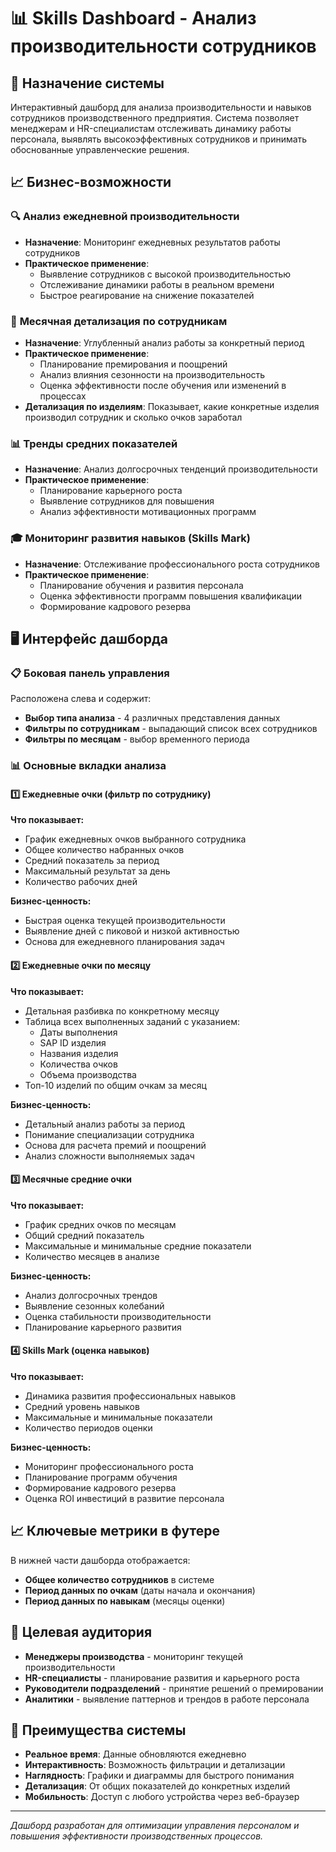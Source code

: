# 📊 Skills Dashboard - Анализ производительности сотрудников

## 🎯 Назначение системы

Интерактивный дашборд для анализа производительности и навыков сотрудников производственного предприятия. Система позволяет менеджерам и HR-специалистам отслеживать динамику работы персонала, выявлять высокоэффективных сотрудников и принимать обоснованные управленческие решения.

## 📈 Бизнес-возможности

### 🔍 **Анализ ежедневной производительности**
- **Назначение**: Мониторинг ежедневных результатов работы сотрудников
- **Практическое применение**: 
  - Выявление сотрудников с высокой производительностью
  - Отслеживание динамики работы в реальном времени
  - Быстрое реагирование на снижение показателей

### 📅 **Месячная детализация по сотрудникам**
- **Назначение**: Углубленный анализ работы за конкретный период
- **Практическое применение**:
  - Планирование премирования и поощрений
  - Анализ влияния сезонности на производительность
  - Оценка эффективности после обучения или изменений в процессах
- **Детализация по изделиям**: Показывает, какие конкретные изделия производил сотрудник и сколько очков заработал

### 📊 **Тренды средних показателей**
- **Назначение**: Анализ долгосрочных тенденций производительности
- **Практическое применение**:
  - Планирование карьерного роста
  - Выявление сотрудников для повышения
  - Анализ эффективности мотивационных программ

### 🎓 **Мониторинг развития навыков (Skills Mark)**
- **Назначение**: Отслеживание профессионального роста сотрудников
- **Практическое применение**:
  - Планирование обучения и развития персонала
  - Оценка эффективности программ повышения квалификации
  - Формирование кадрового резерва

## 🖥️ Интерфейс дашборда

### 📋 **Боковая панель управления**
Расположена слева и содержит:
- **Выбор типа анализа** - 4 различных представления данных
- **Фильтры по сотрудникам** - выпадающий список всех сотрудников
- **Фильтры по месяцам** - выбор временного периода

### 📊 **Основные вкладки анализа**

#### 1️⃣ **Ежедневные очки (фильтр по сотруднику)**
**Что показывает:**
- График ежедневных очков выбранного сотрудника
- Общее количество набранных очков
- Средний показатель за период
- Максимальный результат за день
- Количество рабочих дней

**Бизнес-ценность:**
- Быстрая оценка текущей производительности
- Выявление дней с пиковой и низкой активностью
- Основа для ежедневного планирования задач

#### 2️⃣ **Ежедневные очки по месяцу**
**Что показывает:**
- Детальная разбивка по конкретному месяцу
- Таблица всех выполненных заданий с указанием:
  - Даты выполнения
  - SAP ID изделия
  - Названия изделия
  - Количества очков
  - Объема производства
- Топ-10 изделий по общим очкам за месяц

**Бизнес-ценность:**
- Детальный анализ работы за период
- Понимание специализации сотрудника
- Основа для расчета премий и поощрений
- Анализ сложности выполняемых задач

#### 3️⃣ **Месячные средние очки**
**Что показывает:**
- График средних очков по месяцам
- Общий средний показатель
- Максимальные и минимальные средние показатели
- Количество месяцев в анализе

**Бизнес-ценность:**
- Анализ долгосрочных трендов
- Выявление сезонных колебаний
- Оценка стабильности производительности
- Планирование карьерного развития

#### 4️⃣ **Skills Mark (оценка навыков)**
**Что показывает:**
- Динамика развития профессиональных навыков
- Средний уровень навыков
- Максимальные и минимальные показатели
- Количество периодов оценки

**Бизнес-ценность:**
- Мониторинг профессионального роста
- Планирование программ обучения
- Формирование кадрового резерва
- Оценка ROI инвестиций в развитие персонала

## 📈 **Ключевые метрики в футере**

В нижней части дашборда отображается:
- **Общее количество сотрудников** в системе
- **Период данных по очкам** (даты начала и окончания)
- **Период данных по навыкам** (месяцы оценки)

## 🎯 **Целевая аудитория**

- **Менеджеры производства** - мониторинг текущей производительности
- **HR-специалисты** - планирование развития и карьерного роста
- **Руководители подразделений** - принятие решений о премировании
- **Аналитики** - выявление паттернов и трендов в работе персонала

## 🔄 **Преимущества системы**

- **Реальное время**: Данные обновляются ежедневно
- **Интерактивность**: Возможность фильтрации и детализации
- **Наглядность**: Графики и диаграммы для быстрого понимания
- **Детализация**: От общих показателей до конкретных изделий
- **Мобильность**: Доступ с любого устройства через веб-браузер

---

*Дашборд разработан для оптимизации управления персоналом и повышения эффективности производственных процессов.*
